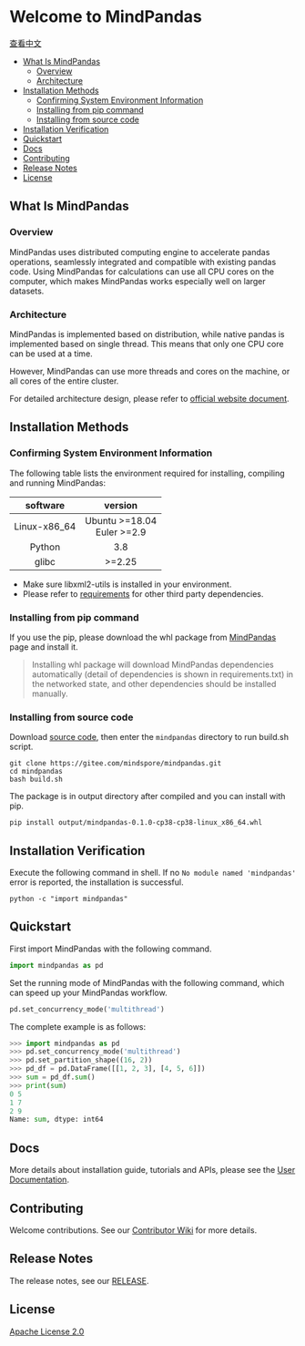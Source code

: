 # Welcome to MindPandas

[查看中文](./README_CN.md)

<!-- TOC -->

- [What Is MindPandas](#what-is-mindpandas)
    - [Overview](#overview)
    - [Architecture](#architecture)
- [Installation Methods](#installation-methods)
    - [Confirming System Environment Information](#confirming-system-environment-information)
    - [Installing from pip command](#installing-from-pip-command)
    - [Installing from source code](#installing-from-source-code)
- [Installation Verification](#installation-verification)
- [Quickstart](#quickstart)
- [Docs](#docs)
- [Contributing](#contributing)
- [Release Notes](#release-notes)
- [License](#license)

<!-- /TOC -->

## What Is MindPandas

### Overview

MindPandas uses distributed computing engine to accelerate pandas operations, seamlessly integrated and compatible with existing pandas code. Using MindPandas for calculations can use all CPU cores on the computer, which makes MindPandas works especially well on larger datasets.

### Architecture

MindPandas is implemented based on distribution, while native pandas is implemented based on single thread. This means that only one CPU core can be used at a time.

However, MindPandas can use more threads and cores on the machine, or all cores of the entire cluster.

For detailed architecture design, please refer to [official website document](https://www.mindspore.cn/mindpandas/docs/en/master/index.html).

## Installation Methods

### Confirming System Environment Information

The following table lists the environment required for installing, compiling and running MindPandas:

| software |  version   |
| :------: | :-----: |
|  Linux-x86_64 |  Ubuntu \>=18.04<br/>Euler \>=2.9 |
|  Python  | 3.8 |
|  glibc  |  \>=2.25   |

- Make sure libxml2-utils is installed in your environment.
- Please refer to [requirements](https://gitee.com/mindspore/mindpandas/blob/master/requirements.txt) for other third party dependencies.

### Installing from pip command

If you use the pip, please download the whl package from [MindPandas](https://www.mindspore.cn/versions/en) page and install it.

> Installing whl package will download MindPandas dependencies automatically (detail of dependencies is shown in requirements.txt) in the networked state, and other dependencies should be installed manually.

### Installing from source code

Download [source code](https://gitee.com/mindspore/mindpandas), then enter the `mindpandas` directory to run build.sh script.

```shell
git clone https://gitee.com/mindspore/mindpandas.git
cd mindpandas
bash build.sh
```

The package is in output directory after compiled and you can install with pip.

```shell
pip install output/mindpandas-0.1.0-cp38-cp38-linux_x86_64.whl
```

## Installation Verification

Execute the following command in shell. If no `No module named 'mindpandas'` error is reported, the installation is successful.

```shell
python -c "import mindpandas"
```

## Quickstart

First import MindPandas with the following command.

```python
import mindpandas as pd
```

Set the running mode of MindPandas with the following command, which can speed up your MindPandas workflow.

```python
pd.set_concurrency_mode('multithread')
```

The complete example is as follows:

```python
>>> import mindpandas as pd
>>> pd.set_concurrency_mode('multithread')
>>> pd.set_partition_shape((16, 2))
>>> pd_df = pd.DataFrame([[1, 2, 3], [4, 5, 6]])
>>> sum = pd_df.sum()
>>> print(sum)
0 5
1 7
2 9
Name: sum, dtype: int64
```

## Docs

More details about installation guide, tutorials and APIs, please see the
[User Documentation](https://www.mindspore.cn/mindpandas/docs/en/master/mindpandas_install.html).

## Contributing

Welcome contributions. See our [Contributor Wiki](https://gitee.com/mindspore/mindspore/blob/master/CONTRIBUTING.md) for
more details.

## Release Notes

The release notes, see our [RELEASE](https://gitee.com/mindspore/mindpandas/blob/master/RELEASE.md).

## License

[Apache License 2.0](https://gitee.com/mindspore/mindpandas/blob/master/LICENSE)
